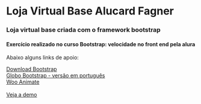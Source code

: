 # Loja Virtual Base Alucard Fagner 

<h3>Loja virtual base criada com o framework bootstrap</h3>
<h4>Exercício realizado no curso Bootstrap: velocidade no front end pela alura</h4>
<p>Abaixo alguns links de apoio:</p>
<a href="http://getbootstrap.com/getting-started/" target="_blank">Download Bootstrap</a><br>
<a href="http://globocom.github.io/bootstrap/" target="_blank">Globo Bootstrap - versão em português</a><br>
<a href="http://daneden.github.io/animate.css/" target="_blank">Woo Animate</a>
<br><br>
<a href="http://robsonvinicius.github.io/Bootstrap_loja-virtual/" target="_blank">Veja a demo</a>

